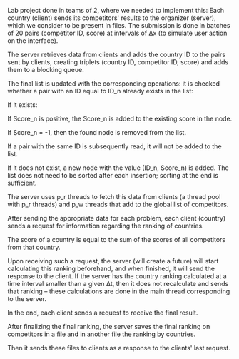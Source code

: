 Lab project done in teams of 2, where we needed to implement this:
Each country (client) sends its competitors' results to the organizer (server), which we consider to be present in files. The submission is done in batches of 20 pairs (competitor ID, score) at intervals of Δx (to simulate user action on the interface).

The server retrieves data from clients and adds the country ID to the pairs sent by clients, creating triplets (country ID, competitor ID, score) and adds them to a blocking queue.

The final list is updated with the corresponding operations: it is checked whether a pair with an ID equal to ID_n already exists in the list:

If it exists:

If Score_n is positive, the Score_n is added to the existing score in the node.

If Score_n = -1, then the found node is removed from the list.

If a pair with the same ID is subsequently read, it will not be added to the list.

If it does not exist, a new node with the value (ID_n, Score_n) is added.
The list does not need to be sorted after each insertion; sorting at the end is sufficient.

The server uses p_r threads to fetch this data from clients (a thread pool with p_r threads) and p_w threads that add to the global list of competitors.

After sending the appropriate data for each problem, each client (country) sends a request for information regarding the ranking of countries.

The score of a country is equal to the sum of the scores of all competitors from that country.

Upon receiving such a request, the server (will create a future) will start calculating this ranking beforehand, and when finished, it will send the response to the client. If the server has the country ranking calculated at a time interval smaller than a given Δt, then it does not recalculate and sends that ranking – these calculations are done in the main thread corresponding to the server.

In the end, each client sends a request to receive the final result.

After finalizing the final ranking, the server saves the final ranking on competitors in a file and in another file the ranking by countries.

Then it sends these files to clients as a response to the clients' last request.